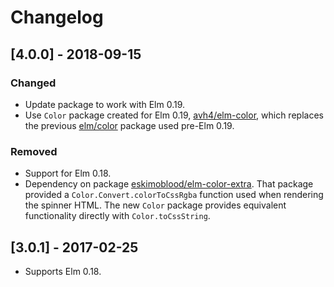 # Changelog

## [4.0.0] - 2018-09-15
### Changed
- Update package to work with Elm 0.19. 
- Use `Color` package created for Elm 0.19, [avh4/elm-color](https://package.elm-lang.org/packages/avh4/elm-color/latest/), which replaces the previous [elm/color](https://github.com/elm/color) package used pre-Elm 0.19.

### Removed
- Support for Elm 0.18.
- Dependency on package [eskimoblood/elm-color-extra](https://github.com/eskimoblood/elm-color-extra). That package provided a `Color.Convert.colorToCssRgba` function used when rendering the spinner HTML. The new `Color` package provides equivalent functionality directly with `Color.toCssString`.

## [3.0.1] - 2017-02-25

- Supports Elm 0.18.
